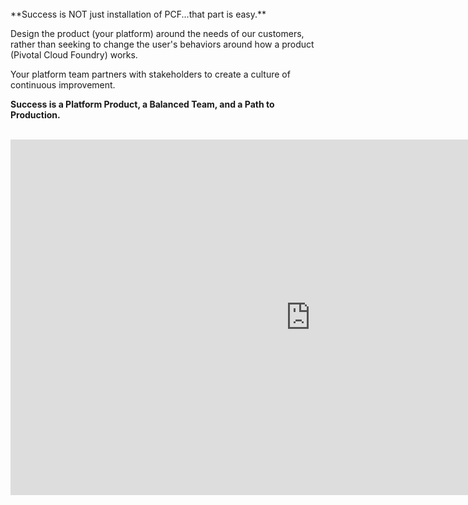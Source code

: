 <br>
**Success is NOT just installation of PCF...that part is easy.**

Design the product (your platform) around the needs of our customers, rather than seeking to change the user's behaviors around how a product (Pivotal Cloud Foundry) works.

Your platform team partners with stakeholders to create a culture of continuous improvement.

**Success is a Platform Product, a Balanced Team, and a Path to Production.**
<br>
<br>

<iframe src="https://docs.google.com/presentation/d/e/2PACX-1vRwie4xsZ3znJPutxbiKc0bC4AiNVQW4uIZrfhY1JFGc4YbedtTr_iyT3lKnadbfaHKn_DNtDRWYJU6/embed?start=false&loop=false&delayms=3000" frameborder="0" width="960" height="569" allowfullscreen="true" mozallowfullscreen="true" webkitallowfullscreen="true"></iframe>

